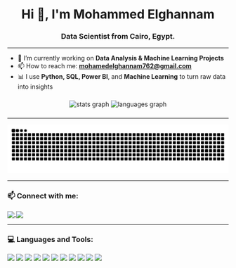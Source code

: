 <h1 align="center">Hi 👋, I'm Mohammed Elghannam</h1>
<h3 align="center"> Data Scientist from Cairo, Egypt.</h3>

---

- 🔭 I’m currently working on **Data Analysis & Machine Learning Projects**
- 📫 How to reach me: **mohamedelghannam762@gmail.com**
- 📊 I use **Python, SQL, Power BI**, and **Machine Learning** to turn raw data into insights
###

<div align="center">
  <img src="https://github-readme-stats.vercel.app/api?username=Mohammed-elghannam&hide_title=false&hide_rank=false&show_icons=true&include_all_commits=true&count_private=true&disable_animations=false&theme=dracula&locale=en&hide_border=false" height="150" alt="stats graph"  />
  <img src="https://github-readme-stats.vercel.app/api/top-langs?username=Mohammed-elghannam&locale=en&hide_title=false&layout=compact&card_width=320&langs_count=6&theme=dracula&hide_border=false" height="150" alt="languages graph"  />
</div>

###

---

![snake gif](https://github.com/Mohammed-elghannam/Mohammed-elghannam/blob/output/snake.svg)

---
### 📫 Connect with me:
<p align="left">
  <a href="https://www.linkedin.com/in/mohamed-elghannam-30292a235" target="_blank">
    <img align="center" src="https://img.shields.io/badge/-LinkedIn-0077B5?logo=linkedin&style=for-the-badge&logoColor=white" />
  </a>
  <a href="mailto:mohamedelghannam762@gmail.com">
    <img align="center" src="https://img.shields.io/badge/Gmail-D14836?style=for-the-badge&logo=gmail&logoColor=white" />
  </a>
</p>

---

### 💻 Languages and Tools:
<p align="left">
  <img src="https://cdn.jsdelivr.net/gh/devicons/devicon/icons/python/python-original.svg" width="40"/>
  <img src="https://cdn.jsdelivr.net/gh/devicons/devicon/icons/java/java-original.svg" width="40"/>
  <img src="https://cdn.jsdelivr.net/gh/devicons/devicon/icons/html5/html5-original.svg" width="40"/>
  <img src="https://cdn.jsdelivr.net/gh/devicons/devicon/icons/css3/css3-original.svg" width="40"/>
  <img src="https://cdn.jsdelivr.net/gh/devicons/devicon/icons/mysql/mysql-original.svg" width="40"/>
  <img src="https://cdn.jsdelivr.net/gh/devicons/devicon/icons/docker/docker-original.svg" width="40"/>
  <img src="https://img.shields.io/badge/Power%20BI-F2C811?style=flat&logo=powerbi&logoColor=black" height="30"/>
  <img src="https://img.shields.io/badge/Tableau-E97627?style=flat&logo=tableau&logoColor=white" height="30"/>
  <img src="https://img.shields.io/badge/Excel-217346?style=flat&logo=microsoft-excel&logoColor=white" height="30"/>
  <img src="https://img.shields.io/badge/scikit%20learn-F7931E?style=flat&logo=scikit-learn&logoColor=white" height="30"/>
  <img src="https://img.shields.io/badge/TensorFlow-FF6F00?style=flat&logo=tensorflow&logoColor=white" height="30"/>
</p>

